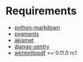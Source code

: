 Requirements
============

* [python-markdown](http://pypi.python.org/pypi/Markdown)
* [pygments](http://pygments.org/)
* [akismet](http://kemayo.wordpress.com/2005/12/02/akismet-py/)
* [django-sentry](https://github.com/dcramer/django-sentry)
* [wkhtmltopdf](http://code.google.com/p/wkhtmltopdf/) >= 0.11.0 rc1
